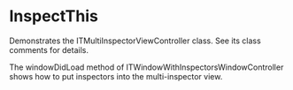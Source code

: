 # InspectThis

Demonstrates the ITMultiInspectorViewController class.  See its class comments for details.

The windowDidLoad method of ITWindowWithInspectorsWindowController shows how to put inspectors into the multi-inspector view.

